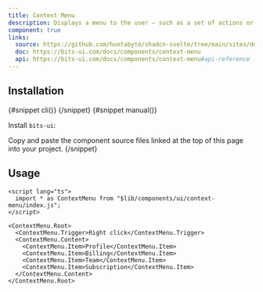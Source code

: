```yaml
---
title: Context Menu
description: Displays a menu to the user — such as a set of actions or functions — triggered by right click.
component: true
links:
  source: https://github.com/huntabyte/shadcn-svelte/tree/main/sites/docs/src/lib/registry/ui/context-menu
  doc: https://bits-ui.com/docs/components/context-menu
  api: https://bits-ui.com/docs/components/context-menu#api-reference
---
```


<script>
    import { ComponentPreview, PMAddComp, PMInstall, Step, Steps, InstallTabs } from '$lib/components/docs'
</script>

<ComponentPreview name="context-menu-demo">

<div></div>

</ComponentPreview>

## Installation

<InstallTabs>
{#snippet cli()}
<PMAddComp name="context-menu" />
{/snippet}
{#snippet manual()}
<Steps>
<Step>

Install `bits-ui`:

</Step>
<PMInstall command="bits-ui -D" />
<Step>Copy and paste the component source files linked at the top of this page into your project.</Step>
</Steps>
{/snippet}
</InstallTabs>

## Usage

```svelte
<script lang="ts">
  import * as ContextMenu from "$lib/components/ui/context-menu/index.js";
</script>

<ContextMenu.Root>
  <ContextMenu.Trigger>Right click</ContextMenu.Trigger>
  <ContextMenu.Content>
    <ContextMenu.Item>Profile</ContextMenu.Item>
    <ContextMenu.Item>Billing</ContextMenu.Item>
    <ContextMenu.Item>Team</ContextMenu.Item>
    <ContextMenu.Item>Subscription</ContextMenu.Item>
  </ContextMenu.Content>
</ContextMenu.Root>
```
